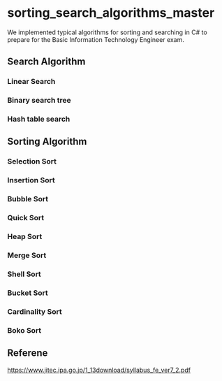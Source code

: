 # sorting_search_algorithms_master
We implemented typical algorithms for sorting and searching in C# to prepare for the Basic Information Technology Engineer exam.

## Search Algorithm
### Linear Search  
### Binary search tree  
### Hash table search  


## Sorting Algorithm  
### Selection Sort  
### Insertion Sort  
### Bubble Sort  
### Quick Sort  
### Heap Sort  
### Merge Sort  
### Shell Sort  
### Bucket Sort  
### Cardinality Sort  
### Boko Sort  

## Referene
https://www.jitec.ipa.go.jp/1_13download/syllabus_fe_ver7_2.pdf
